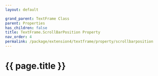 ```yaml
---
layout: default

grand_parent: TextFrame Class
parent: Properties
has_children: false
title: TextFrame.ScrollBarPosition Property
nav_order: 4
permalink: /package/extension4/textframe/property/scrollbarposition
---
```

# {{ page.title }}